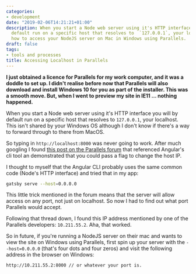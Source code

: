 ```yaml
---
categories:
- development
date: "2019-02-06T14:21:21+01:00"
description: When you start a Node web server using it's HTTP interface you will by
  default run on a specific host that resolves to  `127.0.0.1`, your localhost. Here's
  how to access your NodeJS server on Mac in Windows using Parallels.
draft: false
tags:
- tools and processes
title: Accessing Localhost in Parallels
---
```

**I just obtained a licence for Parallels for my work computer, and it was a doddle to set up. I didn't realise before now that Parallels will also download and install Windows 10 for you as part of the installer. This was a smooth move. But, when I went to preview my site in IE11 ... nothing happened.**

When you start a Node web server using it's HTTP interface you will by default run on a specific host that resolves to  `127.0.0.1`, your localhost. This isn't shared by your Windows OS although I don't know if there's a way to forward through to there from MacOS.

So typing in `http://localhost:8000` was never going to work. After much googling I found [this post on the Parallels forum](https://forum.parallels.com/threads/accessing-localhost.258362/) that referenced Angular's cli tool an demonstrated that you could pass a flag to change the host IP.

I thought to myself that the Angular CLI probably uses the same common code (Node's HTTP interface) and tried that in my app:

```bash
gatsby serve --host=0.0.0.0
```

This little trick mentioned in the forum means that the server will allow access on any port, not just on localhost. So now I had to find out what port Parallels would accept.

Following that thread down, I found this IP address mentioned by one of the Parallels developers: `10.211.55.2`. Aha, that worked.

So in future, if you're running a NodeJS server on their mac and wants to view the site on Windows using Parallels, first spin up your server with the `--host=0.0.0.0` (that's four dots and four zeros) and visit the following address in the browser on Windows:

```bash
http://10.211.55.2:8000 // or whatever your port is.
```
